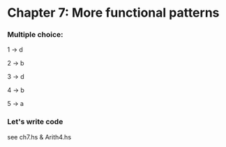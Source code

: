 # Chapter 7: More functional patterns

### Multiple choice: 
1 -> d

2 -> b

3 -> d

4 -> b

5 -> a

### Let's write code
see ch7.hs & Arith4.hs
